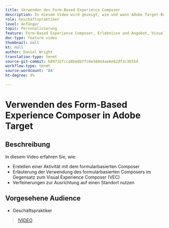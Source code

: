 ```yaml
---
title: Verwenden des Form-Based Experience Composer
description: In diesem Video wird gezeigt, wie und wann Adobe Target-Benutzer den formularbasierten Experience Composer verwenden.
role: Geschäftspraktiker
level: Anfänger
topic: Personalisierung
feature: Form-Based Experience Composer, Erlebnisse und Angebot, Visual Experience Composer (VEC)
doc-type: feature video
thumbnail: null
kt: null
author: Daniel Wright
translation-type: tm+mt
source-git-commit: b89732fcca0be8bffc6e580e4ae0e62df3c3655d
workflow-type: tm+mt
source-wordcount: '84'
ht-degree: 9%

---
```



# Verwenden des Form-Based Experience Composer in Adobe Target

## Beschreibung

In diesem Video erfahren Sie, wie:

* Erstellen einer Aktivität mit dem formularbasierten Composer
* Erläuterung der Verwendung des formularbasierten Composers im Gegensatz zum Visual Experience Composer (VEC)
* Verfeinerungen zur Ausrichtung auf einen Standort nutzen

## Vorgesehene Audience

* Geschäftspraktiker

>[!VIDEO](https://video.tv.adobe.com/v/17390/?quality=12)